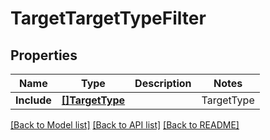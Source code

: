 # TargetTargetTypeFilter

## Properties
Name | Type | Description | Notes
------------ | ------------- | ------------- | -------------
**Include** | [**[]TargetType**](TargetType.md) | | TargetType | Description | | --- | --- | | &#x60;KEYWORD&#x60; |  | | &#x60;PRODUCT&#x60; |  | | &#x60;PRODUCT_CATEGORY&#x60; |  | | &#x60;PRODUCT_AUDIENCE&#x60; |  | | &#x60;AUDIENCE&#x60; |  | | &#x60;LOCATION&#x60; |  | | &#x60;DOMAIN&#x60; |  | | &#x60;APP&#x60; |  | | &#x60;DEVICE&#x60; |  | | &#x60;DAYPART&#x60; |  | | &#x60;CONTENT_CATEGORY&#x60; |  | | &#x60;CONTENT_GENRE&#x60; |  | | &#x60;CONTENT_RATING&#x60; |  | | &#x60;INVENTORY_SOURCE&#x60; |  | | &#x60;AD_INITIATION&#x60; |  | | &#x60;AD_PLAYER_SIZE&#x60; |  | | &#x60;VIDEO_AD_FORMAT&#x60; |  | | &#x60;THIRD_PARTY&#x60; |  | | &#x60;THEME&#x60; |  | | &#x60;CONTENT_INSTREAM_POSITION&#x60; |  | | &#x60;CONTENT_OUTSTREAM_POSITION&#x60; |  | | &#x60;VIDEO_CONTENT_DURATION&#x60; |  | | &#x60;FOLD_POSITION&#x60; |  | | &#x60;NATIVE_CONTENT_POSITION&#x60; |  | | [default to null]

[[Back to Model list]](../README.md#documentation-for-models) [[Back to API list]](../README.md#documentation-for-api-endpoints) [[Back to README]](../README.md)

